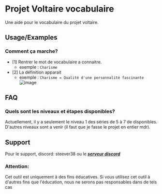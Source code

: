# Projet Voltaire vocabulaire
Une aide pour le vocabulaire du projet voltaire. 


## Usage/Examples

### Comment ça marche?
* [1] Rentrer le mot de vocabulaire a connaitre.
    * exemple : `Charisme`
* [2] La définition apparait
    * exemple : `Charisme = Qualité d'une personnalité fascinante`
![image](https://i.imgur.com/c7r7tP2.png)

## FAQ

### Quels sont les niveaux et étapes disponibles?
Actuellement, il y a seulement le niveau 1 des séries de 5 à 7 de disponibles. D'autres niveaux sont a venir (il faut que je fasse le projet en entier mdr).
## Support

Pour le support, discord: steever38 ou le [**_serveur discord_**](https://www.discord.gg/yCggt695tT)


### Attention:

Cet outil est uniquement à des fins éducatives. Si vous utilisez cet outil à d'autres fins que l'éducation, nous ne serons pas responsables dans de tels cas
